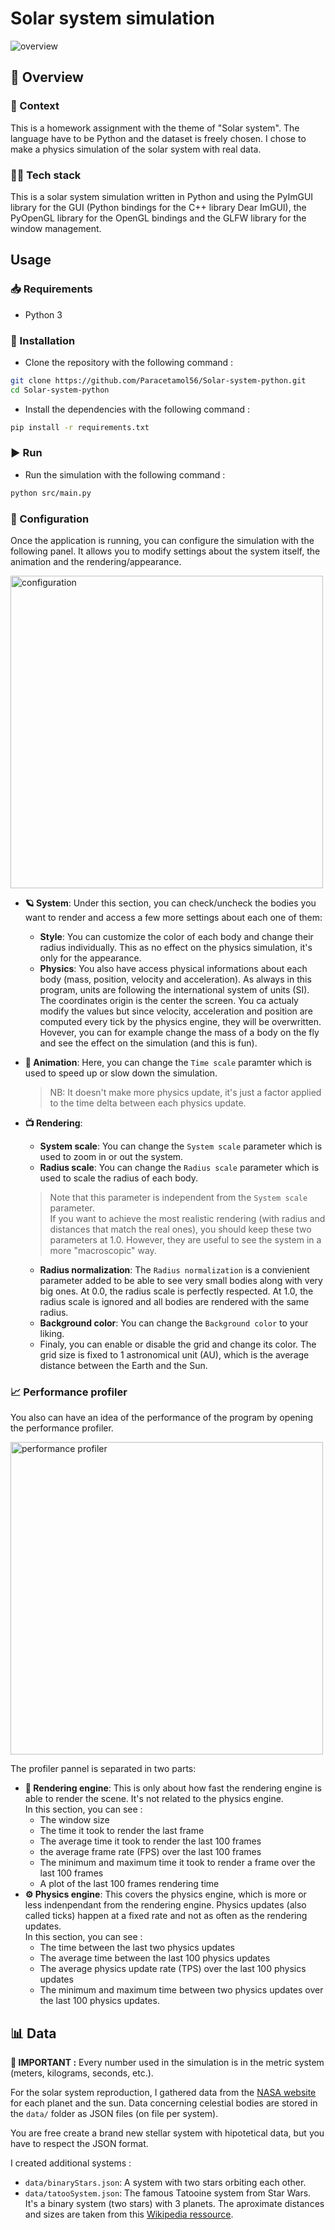 # Solar system simulation

![overview](doc/overview.png)

## 👀 Overview

### 📓 Context

This is a homework assignment with the theme of "Solar system". The language have to be Python and the dataset is freely chosen.
I chose to make a physics simulation of the solar system with real data.

### 🧑‍💻 Tech stack

This is a solar system simulation written in Python and using the PyImGUI library for the GUI (Python bindings for the C++ library Dear ImGUI), the PyOpenGL library for the OpenGL bindings and the GLFW library for the window management.

## Usage

### 📥 Requirements

- Python 3

### 💾 Installation

- Clone the repository with the following command :

```bash
git clone https://github.com/Paracetamol56/Solar-system-python.git
cd Solar-system-python
```

- Install the dependencies with the following command :

```bash
pip install -r requirements.txt
```

### ▶ Run

- Run the simulation with the following command :

```bash
python src/main.py
```

### 🔧 Configuration

Once the application is running, you can configure the simulation with the following panel. It allows you to modify settings about the system itself, the animation and the rendering/appearance.

<img src="doc/config-panel.png" alt="configuration" width="500"/>

- **🪐 System**: Under this section, you can check/uncheck the bodies you want to render and access a few more settings about each one of them:
	- **Style**: You can customize the color of each body and change their radius individually. This as no effect on the physics simulation, it's only for the appearance.
	- **Physics**: You also have access physical informations about each body (mass, position, velocity and acceleration). As always in this program, units are following the international system of units (SI). The coordinates origin is the center the screen. You ca actualy modify the values but since velocity, acceleration and position are computed every tick by the physics engine, they will be overwritten. Hovever, you can for example change the mass of a body on the fly and see the effect on the simulation (and this is fun).

- **💫 Animation**: Here, you can change the `Time scale` paramter which is used to speed up or slow down the simulation.<br>
	>NB: It doesn't make more physics update, it's just a factor applied to the time delta between each physics update.
- **📺 Rendering**:
	- **System scale**: You can change the `System scale` parameter which is used to zoom in or out the system.
	- **Radius scale**: You can change the `Radius scale` parameter which is used to scale the radius of each body.
	>Note that this parameter is independent from the `System scale` parameter.<br>If you want to achieve the most realistic rendering (with radius and distances that match the real ones), you should keep these two parameters at 1.0. However, they are useful to see the system in a more "macroscopic" way.
	- **Radius normalization**: The `Radius normalization` is a convienient parameter added to be able to see very small bodies along with very big ones. At 0.0, the radius scale is perfectly respected. At 1.0, the radius scale is ignored and all bodies are rendered with the same radius.
	- **Background color**: You can change the `Background color` to your liking.
	- Finaly, you can enable or disable the grid and change its color. The grid size is fixed to 1 astronomical unit (AU), which is the average distance between the Earth and the Sun.

### 📈 Performance profiler

You also can have an idea of the performance of the program by opening the performance profiler.

<img src="doc/profiler-panel.png" alt="performance profiler" width="500"/>

The profiler pannel is separated in two parts:
- **🎥 Rendering engine**: This is only about how fast the rendering engine is able to render the scene. It's not related to the physics engine.<br>In this section, you can see :
	- The window size
	- The time it took to render the last frame
	- The average time it took to render the last 100 frames
	- the average frame rate (FPS) over the last 100 frames
	- The minimum and maximum time it took to render a frame over the last 100 frames
	- A plot of the last 100 frames rendering time
- **⚙ Physics engine**: This covers the physics engine, which is more or less indenpendant from the rendering engine. Physics updates (also called ticks) happen at a fixed rate and not as often as the rendering updates.<br>In this section, you can see :
	- The time between the last two physics updates
	- The average time between the last 100 physics updates
	- The average physics update rate (TPS) over the last 100 physics updates
	- The minimum and maximum time between two physics updates over the last 100 physics updates.

## 📊 Data

**📏 IMPORTANT :** Every number used in the simulation is in the metric system (meters, kilograms, seconds, etc.).

For the solar system reproduction, I gathered data from the [NASA website](https://nssdc.gsfc.nasa.gov/planetary/factsheet/) for each planet and the sun.
Data concerning celestial bodies are stored in the `data/` folder as JSON files (on file per system).

You are free create a brand new stellar system with hipotetical data, but you have to respect the JSON format.

I created additional systems :
- `data/binaryStars.json`: A system with two stars orbiting each other.
- `data/tatooSystem.json`: The famous Tatooine system from Star Wars. It's a binary system (two stars) with 3 planets. The aproximate distances and sizes are taken from this [Wikipedia ressource](https://commons.wikimedia.org/wiki/File:Diagram_of_the_fictional_Tatooine_Star_System_(Star_Wars).png?uselang=fr).